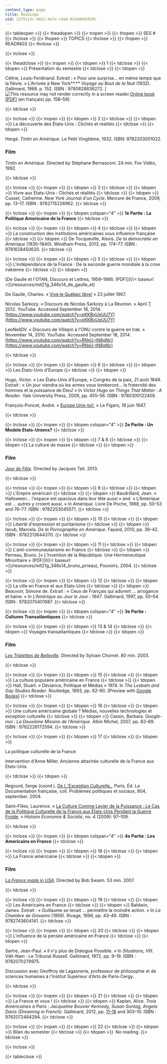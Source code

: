 ```yaml
---
content_type: page
title: Readings
uid: 21f5113c-d022-4e7a-c9a4-624a96d5039c
---
```


{{< tableopen >}}
{{< theadopen >}}
{{< tropen >}}
{{< thopen >}}
SES #
{{< thclose >}}
{{< thopen >}}
TOPICS
{{< thclose >}}
{{< thopen >}}
READINGS
{{< thclose >}}

{{< trclose >}}

{{< theadclose >}}
{{< tropen >}}
{{< tdopen >}}
1
{{< tdclose >}}
{{< tdopen >}}
Présentation du semestre
{{< tdclose >}}
{{< tdopen >}}


Céline, Louis-Ferdinand. Extrait : « Pour une surprise… en même temps que la fièvre. » L'Arrivée à New York**.** _Voyage au Bout de la Nuit_ (1932). Gallimard, 1988. p. 152. ISBN : 9780828836272. \[![This resource may not render correctly in a screen reader.](/images/inacessible.gif)[Online book (PDF)](http://www.pourlhistoire.com/docu/voyage-celine.pdf) (en français) pp. 158–59\]


{{< tdclose >}}

{{< trclose >}}
{{< tropen >}}
{{< tdopen >}}
2
{{< tdclose >}}
{{< tdopen >}}
La découverte des États-Unis : Clichés et réalités
{{< tdclose >}}
{{< tdopen >}}


Hergé. _Tintin en Amérique_. Le Petit Vingtième, 1932. ISBN: 9782203001022.

### Film

_Tintin en Amérique_. Directed by Stéphane Bernasconi. 24 min. Fox Vidéo, 1992.


{{< tdclose >}}

{{< trclose >}}
{{< tropen >}}
{{< tdopen >}}
3
{{< tdclose >}}
{{< tdopen >}}
Vivre aux États-Unis : Clichés et réalités
{{< tdclose >}}
{{< tdopen >}}
Cusset, Catherine. _New York Journal d'un Cycle_. Mercure de France, 2009, pp. 13–17. ISBN : 9782715228962.
{{< tdclose >}}

{{< trclose >}}
{{< tropen >}}
{{< tdopen colspan="4" >}}
**1e Partie : La Politique Americaine de la France**
{{< tdclose >}}

{{< trclose >}}
{{< tropen >}}
{{< tdopen >}}
4
{{< tdclose >}}
{{< tdopen >}}
La construction des institutions américaines sous influence française
{{< tdclose >}}
{{< tdopen >}}
De Tocqueville, Alexis. _De la démocratie en Amérique_ (1835–1840)_._ Windham Press, 2013, pp. 174–77. ISBN : 9781628450620.
{{< tdclose >}}

{{< trclose >}}
{{< tropen >}}
{{< tdopen >}}
5
{{< tdclose >}}
{{< tdopen >}}
L'indépendance de la France : De la seconde guerre mondiale à la crise  
irakienne
{{< tdclose >}}
{{< tdopen >}}


[De Gaulle et l'OTAN, Discours et Lettres, 1959–1966. (PDF)]({{< baseurl >}}/resources/mit21g_346s14_de_gaulle_et)

De Gaulle, Charles. « [Vive le Québec libre!](https://www.cbc.ca/news/canada/montreal/charles-de-gaulle-speech-50th-annivesary-1.4218130) » 23 juillet 1967.

Nicolas Sarkozy. « Discours de Nicolas Sarkozy à La Réunion. » April 7, 2012. YouTube. Accessed September 18, 2014. [https://www.youtube.com/watch?v=pKKBxUeUU7Y](https://www.youtube.com/watch?v=pKKBxUeUU7Y)

LeoNellDV. « Discours de Villepin à l'ONU contre la guerre en Irak. » November 14, 2010. YouTube. Accessed September 18, 2014. [https://www.youtube.com/watch?v=RNxU-tN8qNc](https://www.youtube.com/watch?v=RNxU-tN8qNc)


{{< tdclose >}}

{{< trclose >}}
{{< tropen >}}
{{< tdopen >}}
6
{{< tdclose >}}
{{< tdopen >}}
Les États-Unis d'Europe
{{< tdclose >}}
{{< tdopen >}}


Hugo, Victor. « Les États–Unis d'Europe, » Congrès de la paix, 21 août 1849. Extrait : « Un jour viendra où les armes vous tomberont… la fraternité des hommes et la puissance de Dieu! » In _Victor Hugo on Things That Matter : A Reader_. Yale University Press, 2009, pp. 455–56. ISBN : 9780300122459.

François-Poncet, André. « [Europe Unis-toi!](http://www.cvce.eu/obj/europe_unis_toi_dans_le_figaro_18_juin_1947-fr-d940bcb1-75eb-439d-bc66-e8874fad3035.html), » Le Figaro, 18 juin 1947.


{{< tdclose >}}

{{< trclose >}}
{{< tropen >}}
{{< tdopen colspan="4" >}}
**2e Partie : Un Modele Etats-Uniens?**
{{< tdclose >}}

{{< trclose >}}
{{< tropen >}}
{{< tdopen >}}
7 & 8
{{< tdclose >}}
{{< tdopen >}}
La culture de masse
{{< tdclose >}}
{{< tdopen >}}


### Film

[_Jour de Fête_](http://www.allocine.fr/video/player_gen_cmedia=19534544&cfilm=2605.html). Directed by Jacques Tati. 2013.


{{< tdclose >}}

{{< trclose >}}
{{< tropen >}}
{{< tdopen >}}
9
{{< tdclose >}}
{{< tdopen >}}
L'Empire américain
{{< tdclose >}}
{{< tdopen >}}
Baudrillard, Jean. « Halloween… l'espace est spacious dans leur tête aussi » and  « L'Amerique est … autres y croient aussi. » In _Amérique_. Livre De Poche, 1988, pp. 50–53 and 76–77. ISBN : 9782253045571.
{{< tdclose >}}

{{< trclose >}}
{{< tropen >}}
{{< tdopen >}}
10
{{< tdclose >}}
{{< tdopen >}}
Liberté d'expression et puritanisme
{{< tdclose >}}
{{< tdopen >}}
Iacub, Marcela. _De la Pornographie en Amérique_. Fayard, 2010, pp. 36–42. ISBN : 9782213644370.
{{< tdclose >}}

{{< trclose >}}
{{< tropen >}}
{{< tdopen >}}
11
{{< tdclose >}}
{{< tdopen >}}
L'anti-communautarisme en France
{{< tdclose >}}
{{< tdopen >}}
Perreau, Bruno. [« L'Invention de la République. Une Herméneutique Minoritaire » (PDF)]({{< baseurl >}}/resources/mit21g_346s14_bruno_prreau), Pouvoirs, 2004.
{{< tdclose >}}

{{< trclose >}}
{{< tropen >}}
{{< tdopen >}}
12
{{< tdclose >}}
{{< tdopen >}}
La ville en France et aux Etats-Unis
{{< tdclose >}}
{{< tdopen >}}
Beauvoir, Simone de. Extrait : « Ceux de Français qui adorent … arrogance et haine. » In _L'Amérique au Jour le Jour : 1947_. Gallimard, 1997, pp. 50–54. ISBN : 9782070401987.
{{< tdclose >}}

{{< trclose >}}
{{< tropen >}}
{{< tdopen colspan="4" >}}
**3e Partie : Cultures Transatlantiques**
{{< tdclose >}}

{{< trclose >}}
{{< tropen >}}
{{< tdopen >}}
13 & 14
{{< tdclose >}}
{{< tdopen >}}
Voyages transatlantiques
{{< tdclose >}}
{{< tdopen >}}


### Film

[_Les Triplettes de Belleville_](http://www.allocine.fr/film/fichefilm_gen_cfilm=44206.html). Directed by Sylvain Chomet. 80 min. 2003.


{{< tdclose >}}

{{< trclose >}}
{{< tropen >}}
{{< tdopen >}}
15
{{< tdclose >}}
{{< tdopen >}}
La culture populaire américaine en France
{{< tdclose >}}
{{< tdopen >}}
Hall, Stuart. « Déviance, Politique et Médias » 1974. In _The Lesbain and Gay Studies Reader_. Routledge, 1993, pp. 62–90. \[Preview with [Google Books](http://books.google.com/books?id=PaNdHqo-9wIC&pg=PA62)\]
{{< tdclose >}}

{{< trclose >}}
{{< tropen >}}
{{< tdopen >}}
16
{{< tdclose >}}
{{< tdopen >}}
Une culture américaine globale ? Médias, nouvelles technologies et exception culturelle
{{< tdclose >}}
{{< tdopen >}}
Cassin, Barbara. _Google-moi : La Deuxième Mission de l'Amérique_. Albin Michel, 2007, pp. 82–89. ISBN : 9782226172594.
{{< tdclose >}}

{{< trclose >}}
{{< tropen >}}
{{< tdopen >}}
17
{{< tdclose >}}
{{< tdopen >}}


La politique culturelle de la France

Intervention d'Anne Miller. Ancienne attachée culturelle de la France aux Etats-Unis


{{< tdclose >}}
{{< tdopen >}}


Regourd, Serge (coord.). [De l_'Exception Culturelle_](http://questionsdecommunication.revues.org/7994). Paris, Éd. La Documentation française, coll. Problèmes politiques et sociaux, 904, september. 2004.

Saint-Filles, Laurence. « [La Culture Comme Levier de la Puissance : Le Cas de la Politique Culturelle de la France aux États-Unis Pendant la Guerre Froide](http://dx.doi.org/10.3917/hes.094.0097). » _Histoire Économie & Société_, no. 4 (2009): 97–109.


{{< tdclose >}}

{{< trclose >}}
{{< tropen >}}
{{< tdopen colspan="4" >}}
**4e Partie : Les Americains en France**
{{< tdclose >}}

{{< trclose >}}
{{< tropen >}}
{{< tdopen >}}
18
{{< tdclose >}}
{{< tdopen >}}
La France américaine
{{< tdclose >}}
{{< tdopen >}}


### Film

[_La France made in USA_](http://boutique.arte.tv/f1615-francemadeinusa). Directed by Bob Swaim. 53 min. 2007.


{{< tdclose >}}

{{< trclose >}}
{{< tropen >}}
{{< tdopen >}}
19
{{< tdclose >}}
{{< tdopen >}}
Les Américains en France
{{< tdclose >}}
{{< tdopen >}}
Baldwin, James. Extrait : « Guillaume se tenait … permettre la moindre action. » In _La Chambre de Giovanni_ _(1956)_. Rivage, 1998, pp. 43–49. ISBN : 9782743604141.
{{< tdclose >}}

{{< trclose >}}
{{< tropen >}}
{{< tdopen >}}
20
{{< tdclose >}}
{{< tdopen >}}
L'influence de la pensée américaine en France
{{< tdclose >}}
{{< tdopen >}}


Sartre, Jean-Paul. « Il n'y plus de Dialogue Possible. » In _Situations, VIII_. Viêt-Nam : Le Tribunal Russell. Gallimard, 1972, pp. 9–19. ISBN : 9782070279975.

Discussion avec Geoffroy de Lagasnerie, professeur de philosophie et de sciences humaines à l'Institut Supérieur d'Arts de Paris-Cergy.


{{< tdclose >}}

{{< trclose >}}
{{< tropen >}}
{{< tdopen >}}
21
{{< tdclose >}}
{{< tdopen >}}
La France et vous !
{{< tdclose >}}
{{< tdopen >}}
Kaplan, Alice. _Trois Américaines à Paris : Jacqueline Bouvier Kennedy, Susan Sontag, Angela Davis (Dreaming in French)_. Gallimard, 2012, pp. [11–18](http://www.edenlivres.fr/p/44497) and 303–10. ISBN : 9782072464294.
{{< tdclose >}}

{{< trclose >}}
{{< tropen >}}
{{< tdopen >}}
22
{{< tdclose >}}
{{< tdopen >}}
Bilan du semester
{{< tdclose >}}
{{< tdopen >}}
 No reading.
{{< tdclose >}}

{{< trclose >}}

{{< tableclose >}}